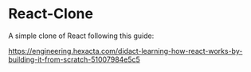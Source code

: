 # React-Clone
A simple clone of React following this guide:

https://engineering.hexacta.com/didact-learning-how-react-works-by-building-it-from-scratch-51007984e5c5
